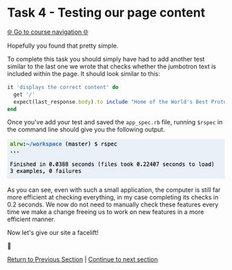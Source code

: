 Task 4 - Testing our page content
=================================

[:globe_with_meridians: Go to course navigation :globe_with_meridians:](./navigation.md)

Hopefully you found that pretty simple.

To complete this task you should simply have had to add another test similar to the last one we wrote that checks whether the jumbotron text is included within the page. It should look similar to this:

```ruby
it 'displays the correct content' do
  get '/'
  expect(last_response.body).to include "Home of the World's Best Prototypes"
end
```

Once you've add your test and saved the `app_spec.rb` file, running `$rspec` in the command line should give you the following output.

![rspec tests passing](../images/rspecPass.png)

As you can see, even with such a small application, the computer is still far more efficient at checking everything, in my case completing its checks in 0.2 seconds. We now do not need to manually check these features every time we make a change freeing us to work on new features in a more efficient manner.

Now let's give our site a facelift!

:twisted_rightwards_arrows:

[Return to Previous Section](../courseSections/section9.md) | [Continue to next section](../courseSections/section10.md)
